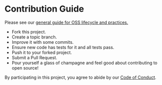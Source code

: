 # Contribution Guide

Please see our [general guide for OSS lifecycle and practices.](https://github.com/honeycombio/home/blob/main/honeycomb-oss-lifecycle-and-practices.md)

- Fork this project.
- Create a topic branch.
- Improve it with some commits.
- Ensure new code has tests for it and all tests pass.
- Push it to your forked project.
- Submit a Pull Request. 
- Pour yourself a glass of champagne and feel good about contributing to open source!

By participating in this project, you agree to abide by our [Code of Conduct](CODE_OF_CONDUCT.md).
